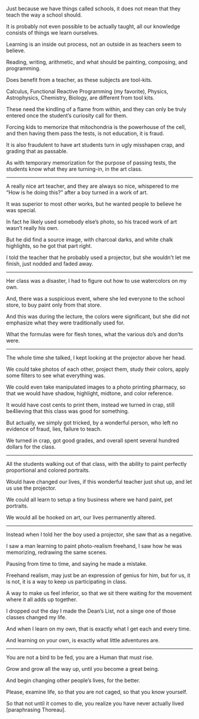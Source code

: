 Just because we have things called schools,
it does not mean that they teach the way a school should.

It is probably not even possible to be actually taught,
all our knowledge consists of things we learn ourselves.

Learning is an inside out process,
not an outside in as teachers seem to believe.

Reading, writing, arithmetic,
and what should be painting, composing, and programming.

Does benefit from a teacher,
as these subjects are tool-kits.

Calculus, Functional Reactive Programming (my favorite),
Physics, Astrophysics, Chemistry, Biology, are different from tool kits.

These need the kindling of a flame from within,
and they can only be truly entered once the student’s curiosity call for them.

Forcing kids to memorize that mitochondria is the powerhouse of the cell,
and then having them pass the tests, is not education, it is fraud.

It is also fraudulent to have art students turn in ugly misshapen crap,
and grading that as passable.

As with temporary memorization for the purpose of passing tests,
the students know what they are turning-in, in the art class.

---

A really nice art teacher, and they are always so nice,
whispered to me “How is he doing this?” after a boy turned in a work of art.

It was superior to most other works,
but he wanted people to believe he was special.

In fact he likely used somebody else’s photo,
so his traced work of art wasn’t really his own.

But he did find a source image, with charcoal darks,
and white chalk highlights, so he got that part right.

I told the teacher that he probably used a projector,
but she wouldn't let me finish, just nodded and faded away.

---

Her class was a disaster,
I had to figure out how to use watercolors on my own.

And, there was a suspicious event,
where she led everyone to the school store, to buy paint only from that store.

And this was during the lecture, the colors were significant,
but she did not emphasize what they were traditionally used for.

What the formulas were for flesh tones,
what the various do’s and don’ts were.

---

The whole time she talked,
I kept looking at the projector above her head.

We could take photos of each other,
project them, study their colors, apply some filters to see what everything was.

We could even take manipulated images to a photo printing pharmacy,
so that we would have shadow, highlight, midtone, and color reference.

It would have cost cents to print them,
instead we turned in crap, still be4lieving that this class was good for something.

But actually, we simply got tricked,
by a wonderful person, who left no evidence of fraud, lies, failure to teach.

We turned in crap, got good grades,
and overall spent several hundred dollars for the class.

---

All the students walking out of that class,
with the ability to paint perfectly proportional and colored portraits.

Would have changed our lives,
if this wonderful teacher just shut up, and let us use the projector.

We could all learn to setup a tiny business where we hand paint,
pet portraits.

We would all be hooked on art,
our lives permanently altered.

---

Instead when I told her the boy used a projector,
she saw that as a negative.

I saw a man learning to paint photo-realism freehand,
I saw how he was memorizing, redrawing the same scenes.

Pausing from time to time,
and saying he made a mistake.

Freehand realism, may just be an expression of genius for him,
but for us, it is not, it is a way to keep us participating in class.

A way to make us feel inferior,
so that we sit there waiting for the movement where it all adds up together.

I dropped out the day I made the Dean’s List,
not a singe one of those classes changed my life.

And when I learn on my own,
that is exactly what I get each and every time.

And learning on your own,
is exactly what little adventures are.

---

You are not a bird to be fed,
you are a Human that must rise.

Grow and grow all the way up,
until you become a great being.

And begin changing other people’s lives,
for the better.

Please, examine life, so that you are not caged,
so that you know yourself.

So that not until it comes to die,
you realize you have never actually lived [paraphrasing Thoreau].
